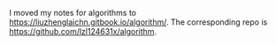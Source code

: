 I moved my notes for algorithms to https://liuzhenglaichn.gitbook.io/algorithm/. The corresponding repo is https://github.com/lzl124631x/algorithm.